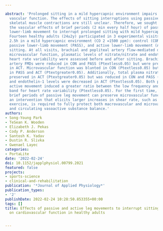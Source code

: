 ---
abstract: 'Prolonged sitting in a mild hypercapnic environment impairs peripheral
  vascular function. The effects of sitting interruptions using passive or active
  skeletal muscle contractions are still unclear. Therefore, we sought to examine
  the vascular effects of brief periods (2 min every half hour) of passive and active
  lower-limb movement to interrupt prolonged sitting with mild hypercapnia in adults.
  Fourteen healthy adults (24±2y) participated in 3 experimental visits sitting for
  2.5h in a mild hypercapnic environment (CO 2 =1500 ppm): control (CON, no limb movement),
  passive lower-limb movement (PASS), and active lower-limb movement (ACT) during
  sitting. At all visits, brachial and popliteal artery flow-mediated dilation (FMD),
  microvascular function, plasmatic levels of nitrate/nitrate and endothelin-1, and
  heart rate variability were assessed before and after sitting. Brachial and popliteal
  artery FMDs were reduced in CON and PASS (Ptextless0.05) but were preserved (Ptextgreater0.05)
  in ACT. Microvascular function was blunted in CON (Ptextless0.05) but was preserved
  in PASS and ACT (Ptextgreater0.05). Additionally, total plasma nitrate/nitrite was
  preserved in ACT (Ptextgreater0.05) but was reduced in CON and PASS (Ptextless0.05),
  and endothelin-1 levels were decreased in ACT (Ptextless0.05). Both passive and
  active movement induced a greater ratio between the low frequency and high frequency
  band for heart rate variability (Ptextless0.05). For the first time, we found that
  brief periods of passive leg movement can preserve microvascular function, but that
  an intervention that elicits larger increases in shear rate, such as low-intensity
  exercise, is required to fully protect both macrovascular and microvascular function
  and circulating vasoactive substance balance.'
authors:
- Song-Young Park
- TeSean K. Wooden
- Elizabeth J. Pekas
- Cody P. Anderson
- Santosh K. Yadav
- Dustin R. Slivka
- Gwenael Layec
categories:
- PortaLite
date: '2022-02-24'
doi: 10.1152/japplphysiol.00799.2021
featured: false
projects:
- sports-science
- clinical-and-rehabilitation
publication: '*Journal of Applied Physiology*'
publication_types:
- '2'
publishDate: 2022-02-24 10:28:50.853355+00:00
tags: []
title: Effects of passive and active leg movements to interrupt sitting in mild hypercapnia
  on cardiovascular function in healthy adults

---
